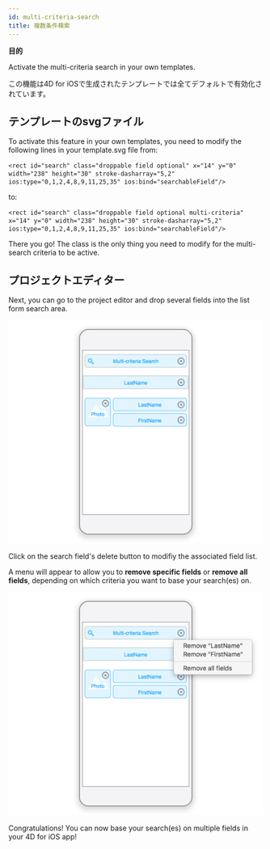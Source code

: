 ```yaml
---
id: multi-criteria-search
title: 複数条件検索
---
```

<div class = "objectives"> 

**目的**

Activate the multi-criteria search in your own templates.</div> 

この機能は4D for iOSで生成されたテンプレートでは全てデフォルトで有効化されています。

## テンプレートのsvgファイル

To activate this feature in your own templates, you need to modify the following lines in your template.svg file from:

    <rect id="search" class="droppable field optional" x="14" y="0" width="238" height="30" stroke-dasharray="5,2" ios:type="0,1,2,4,8,9,11,25,35" ios:bind="searchableField"/>
    
    

to:

    <rect id="search" class="droppable field optional multi-criteria" x="14" y="0" width="238" height="30" stroke-dasharray="5,2" ios:type="0,1,2,4,8,9,11,25,35" ios:bind="searchableField"/>
    
    

There you go! The class is the only thing you need to modify for the multi-search criteria to be active.

## プロジェクトエディター

Next, you can go to the project editor and drop several fields into the list form search area.

![Multi-criteria search in the project editor](assets/multi-criteria-search/multi-criteria-search-forms-section.png)

Click on the search field's delete button to modifiy the associated field list.

A menu will appear to allow you to **remove specific fields** or **remove all fields**, depending on which criteria you want to base your search(es) on.

![Modify Multi-criteria search fields](assets/multi-criteria-search/multi-criteria-search-forms-section-remove-fields.png)

Congratulations! You can now base your search(es) on multiple fields in your 4D for iOS app!